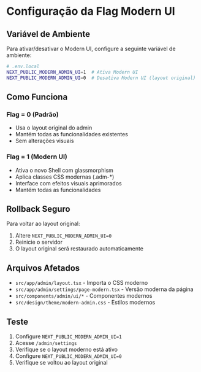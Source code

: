 # Configuração da Flag Modern UI

## Variável de Ambiente

Para ativar/desativar o Modern UI, configure a seguinte variável de ambiente:

```bash
# .env.local
NEXT_PUBLIC_MODERN_ADMIN_UI=1  # Ativa Modern UI
NEXT_PUBLIC_MODERN_ADMIN_UI=0  # Desativa Modern UI (layout original)
```

## Como Funciona

### Flag = 0 (Padrão)
- Usa o layout original do admin
- Mantém todas as funcionalidades existentes
- Sem alterações visuais

### Flag = 1 (Modern UI)
- Ativa o novo Shell com glassmorphism
- Aplica classes CSS modernas (.adm-*)
- Interface com efeitos visuais aprimorados
- Mantém todas as funcionalidades

## Rollback Seguro

Para voltar ao layout original:
1. Altere `NEXT_PUBLIC_MODERN_ADMIN_UI=0`
2. Reinicie o servidor
3. O layout original será restaurado automaticamente

## Arquivos Afetados

- `src/app/admin/layout.tsx` - Importa o CSS moderno
- `src/app/admin/settings/page-modern.tsx` - Versão moderna da página
- `src/components/admin/ui/*` - Componentes modernos
- `src/design/theme/modern-admin.css` - Estilos modernos

## Teste

1. Configure `NEXT_PUBLIC_MODERN_ADMIN_UI=1`
2. Acesse `/admin/settings`
3. Verifique se o layout moderno está ativo
4. Configure `NEXT_PUBLIC_MODERN_ADMIN_UI=0`
5. Verifique se voltou ao layout original



